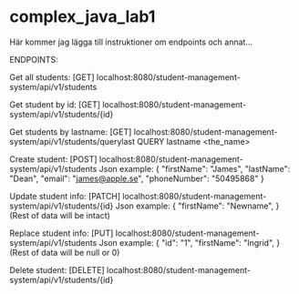 # complex_java_lab1
Här kommer jag lägga till instruktioner om endpoints och annat...

ENDPOINTS:

Get all students: [GET] localhost:8080/student-management-system/api/v1/students

Get student by id: [GET] localhost:8080/student-management-system/api/v1/students/{id}

Get students by lastname: [GET] localhost:8080/student-management-system/api/v1/students/querylast
QUERY lastname <the_name>

Create student: [POST] localhost:8080/student-management-system/api/v1/students
Json example:
{
"firstName": "James",
"lastName": "Dean",
"email": "james@apple.se",
"phoneNumber": "50495868"
}

Update student info: [PATCH] localhost:8080/student-management-system/api/v1/students/{id}
Json example:
{
"firstName": "Newname",
}
(Rest of data will be intact)

Replace student info: [PUT] localhost:8080/student-management-system/api/v1/students
Json example:
{
"id": "1",
"firstName": "Ingrid",
}
(Rest of data will be null or 0)

Delete student: [DELETE] localhost:8080/student-management-system/api/v1/students/{id}